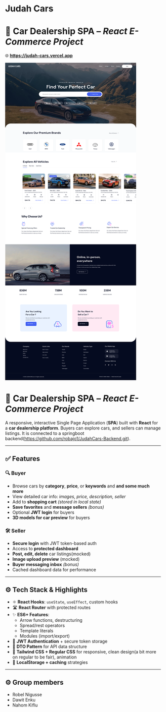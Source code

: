 # **Judah Cars**  
# 🚗 **Car Dealership SPA** – *React E-Commerce Project* 
🌐 **https://judah-cars.vercel.app**


![Spotfire Screenshot](Frame1.png)

# 🚗 **Car Dealership SPA** – *React E-Commerce Project*

A responsive, interactive Single Page Application (**SPA**) built with **React** for a **car dealership platform**. Buyers can explore cars, and sellers can manage listings. It is connected to a springboot backend(https://github.com/robajo1/JudahCars-Backend.git).

---

## ✅ **Features**

### 🔍 **Buyer**
- Browse cars by **category**, **price**, or **keywords** and **and some much more**
- View detailed car info: *images, price, description, seller*
- Add to **shopping cart** *(stored in local state)*
- **Save favorites** and **message sellers** *(bonus)*
- Optional **JWT login** for buyers
- **3D models for car preview** for buyers

### 🛠️ **Seller**
- **Secure login** with JWT token-based auth
- Access to **protected dashboard**
- **Post, edit, delete** car listings(mocked)
- **Image upload preview** (mocked)
- **Buyer messaging inbox** *(bonus)*
- Cached dashboard data for performance

---

## ⚙️ **Tech Stack & Highlights**
- ⚛️ **React Hooks**: `useState`, `useEffect`, custom hooks
- 🛣️ **React Router** with protected routes
- ✨ **ES6+ Features**:
  - Arrow functions, destructuring
  - Spread/rest operators
  - Template literals
  - Modules (import/export)
- 🔐 **JWT Authentication** + secure token storage
- 🧱 **DTO Pattern** for API data structure
- 🎨 **Tailwind CSS + Regular CSS** for responsive, clean design(a bit more on regular to be fair), animation
- 💾 **LocalStorage + caching** strategies

---
## ⚙️ **Group members**
- Robel Nigusse
- Dawit Enku
- Nahom Kiflu

